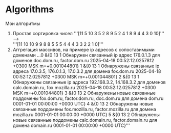# Algorithms
Мои алгоритмы

1. Простая сортировка чисел
   '''[11 5 10 3 5 2 8 9 5 2 4 1 8 9 4 4 3 0 10]''' -->  
'''[11 10 10 9 9 8 8 5 5 5 4 4 4 3 3 2 2 1 0]'''
2. Аггрегация массивов, на примере ip адресов с сопоставимыми доменами
...0 &{0 13 1 Обнаружен связанный ip адрес 176.0.1.3 для доменов doc.dom.ru, factor.dom.ru 2025-04-18 00:52:12.0257812 +0300 MSK m=+0.001044801}
1 &{0 13 1 Обнаружены связанные ip адреса 17.0.3.5, 176.0.1.3, 17.0.3.2 для домена fox.dom.ru 2025-04-18 00:52:12.0257812 +0300 MSK m=+0.001044801}
2 &{0 13 1 Обнаружены связанные ip адреса 192.168.3.2, 14.168.3.2 для доменов calc.domain.ru, fox.mozilla.ru 2025-04-18 00:52:12.0257812 +0300 MSK m=+0.001044801}
3 &{0 13 2 Обнаружены новые связанные поддомены fox.dom.ru, factor.dom.ru, doc.dom.ru для домена dom.ru 0001-01-01 00:00:00 +0000 UTC}
4 &{0 13 2 Обнаружены новые связанные поддомены fox.mozilla.ru, factor.mozilla.ru для домена mozilla.ru 0001-01-01 00:00:00 +0000 UTC}
5 &{0 13 2 Обнаружены новые связанные поддомены calc.domain.ru, factor.domain.ru для домена domain.ru 0001-01-01 00:00:00 +0000 UTC}'''
